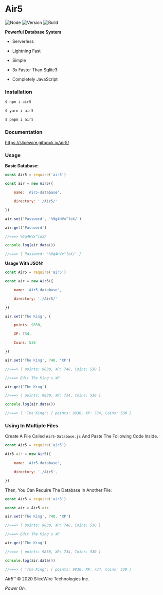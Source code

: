 # Air5
![Node](https://raw.githubusercontent.com/SliceWire/True-Captcha/master/data/Logos/Badges/Node.png) ![Version](https://raw.githubusercontent.com/SliceWire/True-Captcha/master/data/Logos/Badges/Version.png) ![Build](https://raw.githubusercontent.com/SliceWire/True-Captcha/master/data/Logos/Badges/Build.png)

**Powerful Database System**

- Serverless

- Lightning Fast

- Simple

- 3x Faster Than Sqlite3

- Completely JavaScript

### Installation

```bash
$ npm i air5
```

```bash
$ yarn i air5
```

```bash
$ pnpm i air5
```

### Documentation

https://slicewire.gitbook.io/air5/

### Usage



**Basic Database:**

```js
const Air5 = require('air5')

const air = new Air5({

    name: 'Air5-database',

    directory: './Air5/'

})

air.set('Password', '%9g4HVx^loX/')

air.get('Password')

//===> %9g4HVx^loX/

console.log(air.data())

//===> { Password: '%9g4HVx^loX/' }
```

**Usage With JSON:**

```js
const Air5 = require('air5')

const air = new Air5({

    name: 'Air5-database',

    directory: './Air5/'

})

air.set('The King', {

    points: 9830,

    XP: 734,

    Coins: 530

})

air.set('The King', 748, 'XP')

//===> { points: 9830, XP: 748, Coins: 530 }

//===> Edit The King's XP

air.get('The King')

//===> { points: 9830, XP: 734, Coins: 530 }

console.log(air.data())

//===> { 'The King': { points: 9830, XP: 734, Coins: 530 }
```

### Using In Multiple Files

Create A File Called `Air5-Database.js` And Paste The Following Code Inside.

```js
const Air5 = require('air5')

Air5.air = new Air5({
    
    name: 'Air5-database',

    directory: './Air5',

})  
```

Then, You Can Require The Database In Another File:
  

```js
const Air5 = require('air5')

const air = Air5.air

air.set('The King', 748, 'XP')

//===> { points: 9830, XP: 748, Coins: 530 }

//===> Edit The King's XP

air.get('The King')

//===> { points: 9830, XP: 734, Coins: 530 }

console.log(air.data())

//===> { 'The King': { points: 9830, XP: 734, Coins: 530 }
```

Air5™ © 2020 SliceWire Technologies Inc.

*Power On.*